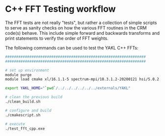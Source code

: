 # C++ FFT Testing workflow

The FFT tests are not really "tests", but rather a collection of simple scripts to serve as sanity checks on how the various FFT routines in the CRM code(s) behave. This include simple forward and backwards transforms and print statements to verify the order of FFT weights.

The following commands can be used to test the YAKL C++ FFTs:
```bash
################################################################
################################################################

# set up environment
module purge
module load cmake xl/16.1.1-5 spectrum-mpi/10.3.1.2-20200121 hsi/5.0.2.p5 xalt/1.2.1 lsf-tools/2.0 darshan-runtime/3.1.7 DefApps

export YAKL_HOME="`pwd`/../../../../../../externals/YAKL"

# clean the previous build
./clean_build.sh

# configure and build
./cmakescript.sh

# execute
./test_fft_cpp.exe


```
